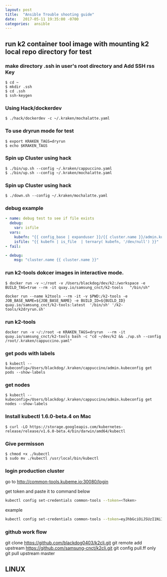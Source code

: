 ```yaml
---
layout: post
title:  "Ansible Trouble shooting guide"
date:   2017-05-11 19:35:00 -0700
categories:  ansible
---
```

## run k2 container tool image with mounting k2 local repo directory for test

### make directory .ssh in user's root directory  and Add SSH rss Key
```
$ cd ~
$ mkdir .ssh
$ cd .ssh
$ ssh-keygen
```

### Using Hack/dockerdev
```
$ ./hack/dockerdev -c ~/.kraken/mochalatte.yaml
```

### To use dryrun mode for test
```
$ export KRAKEN_TAGS=dryrun
$ echo $KRAKEN_TAGS
```

### Spin up Cluster using hack
```
$ ./bin/up.sh --config ~/.kraken/cappuccino.yaml
$ ./bin/up.sh --config ~/.kraken/mochalatte.yaml
```
### Spin up Cluster using hack
```
$ ./down.sh --config ~/.kraken/mochalatte.yaml
```
### debug example
```yaml
- name: debug test to see if file exists
  debug:
    var: isfile
  vars:
    kubefn: "{{ config_base | expanduser }}/{{ cluster.name }}/admin.kubeconfig"
    isfile: "{{ kubefn | is_file  | ternary( kubefn, '/dev/null') }}"
- fail:
```
```yaml
- debug:
    msg: "cluster.name {{ cluster.name }}"
```


### run k2-tools dokcer images in interactive mode.
```
$ docker run -v ~:/root -v /Users/blackdog/dev/k2:/workspace -e BUILD_TAG=true --rm -it quay.io/samsung_cnct/k2-tools   "/bin/sh"
```

```
docker run --name k2tools --rm -it -v $PWD:/k2-tools -e JOB_BASE_NAME=${JOB_BASE_NAME} -e BUILD_ID=${BUILD_ID} quay.io/samsung_cnct/k2-tools:latest  '/bin/sh' '/k2-tools/k2dryrun.sh'
```

### run k2-tools
```
docker run -v ~/:/root -e KRAKEN_TAGS=dryrun  --rm -it quay.io/samsung_cnct/k2-tools bash -c "cd ~/dev/k2 && ./up.sh --config /root/.kraken/cappuccino.yaml"
```

### get pods with labels
```
$ kubectl --kubeconfig=/Users/blackdog/.kraken/cappuccino/admin.kubeconfig get pods --show-labels
```

### get nodes
```
$ kubectl --kubeconfig=/Users/blackdog/.kraken/cappuccino/admin.kubeconfig get nodes --show-labels
```

### Install kubectl 1.6.0-beta.4 on Mac
```
$ curl -LO https://storage.googleapis.com/kubernetes-release/release/v1.6.0-beta.4/bin/darwin/amd64/kubectl
```

### Give permisson
```
$ chmod +x ./kubectl
$ sudo mv ./kubectl /usr/local/bin/kubectl
```

### login production cluster

go to http://common-tools.kubeme.io:30080/login

get token and paste it to command below

```bash
kubectl config set-credentials common-tools --token=<Token>
```

example

```bash
kubectl config set-credentials common-tools --token=eyJhbGciOiJSUzI1NiIsImtpZCI6IjMzMDJiZDM0NjJiM2UxZTMzODM0ZmM4NDljMmE4YjBjYWQzZDJjYjEifQ.eyJpc3MiOiJodHRwczovL2NvbW1vbi10b29scy5rdWJlbWUuaW86MzA0NDMiLCJzdWIiOiIyNTg5MDAxMCIsImF1ZCI6ImV4YW1wbGUtYXBwIiwiZXhwIjoxNDk4NjcxMzMyLCJpYXQiOjE0OTg1ODQ5MzIsImVtYWlsIjoiYmxhY2tkb2cwNDAzQGdtYWlsLmNvbSIsImVtYWlsX3ZlcmlmaWVkIjp0cnVlLCJuYW1lIjoiS3dhbmd5b3VuZyBBbGxlbiBLaW0ifQ.bwz3CxpPZOj5_Ra6W9WJ8oM5WA8sEsbTvyauuD-D2b9ldBsBbwL3BbsXjgqa6fNcgOVoV1sB9N7yh613DW4hjgvzd_K_hHBfUU4XVpYoFYViCZ63_ndJ00hnHubo6dW4s4ubH7wjzFAXYi8ZhLPbbeb7wODJQPbNjUuVcTgbPkzne2Ezra_xMocqlOiMhYxO_EdNdmGoVEpRLWD6aeyW18cUS3oLxyT1nryrYEegaA8jvwX0epg2KrG07O0UhjS7MxZ8aJ8nIXrEohlcJDfDZZJh6iQfojEOvj0OucAqFf7EjCoNa_h8u1Oil1-PSli2de9fLuQLZTfk2KPB7rsIuA
```
### github work flow

git clone https://github.com/blackdog0403/k2cli.git
git remote add upstream https://github.com/samsung-cnct/k2cli.git
git config pull.ff only
git pull upstream master

## LINUX
###
